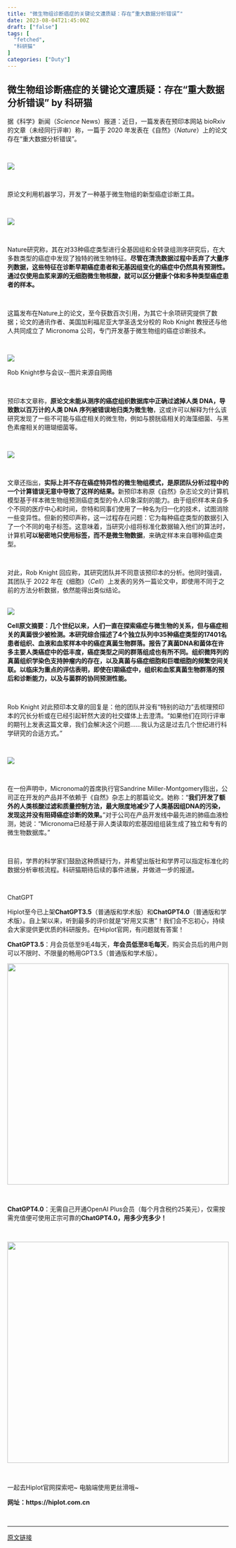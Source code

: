 ```yaml
---
title: "微生物组诊断癌症的关键论文遭质疑：存在“重大数据分析错误”"
date: 2023-08-04T21:45:00Z
draft: ["false"]
tags: [
  "fetched",
  "科研猫"
]
categories: ["Duty"]
---
```

微生物组诊断癌症的关键论文遭质疑：存在“重大数据分析错误” by 科研猫
------
<div><p><span>据《科学》新闻（<em>Science</em> News）报道：<span>近日，一篇发表在预印本网站 bioRxiv 的文章（未经同行评审）称，一篇于 2020 年发表在《自然》（</span><em>Nature</em><span>）上的论文存在“重大数据分析错误”。</span></span></p><p><span><br></span></p><p><span><img data-ratio="0.2962962962962963" data-type="png" data-src="https://mmbiz.qpic.cn/mmbiz_png/PcCia0VFC1aICbeiazbfpnRjaAxtyd4OusldMCd73yPOQFRCcd6hia8c6EYRVQmQXCGPZc8O9IJpnzqmy0BJzprGA/640?wx_fmt=png" data-w="1080" src="https://mmbiz.qpic.cn/mmbiz_png/PcCia0VFC1aICbeiazbfpnRjaAxtyd4OusldMCd73yPOQFRCcd6hia8c6EYRVQmQXCGPZc8O9IJpnzqmy0BJzprGA/640?wx_fmt=png"></span></p><p><span><br></span></p><p><span>原论文利用机器学习，</span><span>开发了一种基于微生物组的新型癌症诊断工具</span><span>。</span></p><p><span><br></span></p><p><span><img data-ratio="0.5638888888888889" data-src="https://mmbiz.qpic.cn/mmbiz_png/PcCia0VFC1aICbeiazbfpnRjaAxtyd4OusFC7UEMT6b2RVHrFEUQB8ibYsl2n4f9YYwjbRS4LNWia3wibKQVRllZfaQ/640?wx_fmt=png" data-type="png" data-w="1080" src="https://mmbiz.qpic.cn/mmbiz_png/PcCia0VFC1aICbeiazbfpnRjaAxtyd4OusFC7UEMT6b2RVHrFEUQB8ibYsl2n4f9YYwjbRS4LNWia3wibKQVRllZfaQ/640?wx_fmt=png"></span></p><p><br></p><p><span>Nature研究称，其在对33种癌症类型进行全基因组和全转录组测序研究后，在大多数类型的癌症中发现了独特的微生物特征。<strong><span>尽管在清洗数据过程中丢弃了大量序列数据，这些特征在诊断早期癌症患者和无基因组变化的癌症中仍然具有预测性。通过仅使用血浆来源的无细胞微生物核酸，就可以区分健康个体和多种类型癌症患者的样本。</span></strong></span></p><p><span><br></span></p><p><span>这篇发布在Nature上的论文，至今获数百次引用，为其它十余项研究提供了数据；论文的通讯作者、美国加利福尼亚大学圣迭戈分校的 Rob Knight 教授还与他人共同成立了 Micronoma 公司，专门开发基于微生物组的癌症诊断技术。</span></p><p><span><br></span></p><p><span><img data-ratio="0.4925925925925926" data-src="https://mmbiz.qpic.cn/mmbiz_png/PcCia0VFC1aICbeiazbfpnRjaAxtyd4OusXS3pJVqsD2eSEjFOSiba7dy5je1AZKjgibwUJCET9tpqmsriaa6BiaTuOw/640?wx_fmt=png" data-type="png" data-w="1080" src="https://mmbiz.qpic.cn/mmbiz_png/PcCia0VFC1aICbeiazbfpnRjaAxtyd4OusXS3pJVqsD2eSEjFOSiba7dy5je1AZKjgibwUJCET9tpqmsriaa6BiaTuOw/640?wx_fmt=png"></span></p><p><span><span>Rob Knight参与会议--图片来源自网络</span></span></p><p><span><span><br></span></span></p><p><span>预印本文章称</span><span>，<span><strong>原论文未能从测序的癌症组织数据库中正确过滤掉人类 DNA，导致数以百万计的人类 DNA 序列被错误地归类为微生物</strong></span></span><span>，这或许可以</span><span>解释为什么该研究发现了一些不可能与癌症相关的微生物，例如与膀胱癌相关的海藻细菌、与黑色素瘤相关的珊瑚细菌等。</span></p><p><span><br></span></p><p><span><img data-ratio="0.4981481481481482" data-src="https://mmbiz.qpic.cn/mmbiz_png/PcCia0VFC1aICbeiazbfpnRjaAxtyd4OusmFAxX7tv6U1jUuUib54z1lXyrbpbElRzNiatjT0uQD186hK7ZUib9pS2g/640?wx_fmt=png" data-type="png" data-w="1080" src="https://mmbiz.qpic.cn/mmbiz_png/PcCia0VFC1aICbeiazbfpnRjaAxtyd4OusmFAxX7tv6U1jUuUib54z1lXyrbpbElRzNiatjT0uQD186hK7ZUib9pS2g/640?wx_fmt=png"></span></p><p><span><br></span></p><p><span>文章还指出，<strong><span>实际上并不存在癌症特异性的微生物组模式，是原团队分析过程中的一个计算错误无意中导致了这样的结果。</span></strong><span>新预印本称原《自然》杂志论文的计算机模型基于样本微生物组预测癌症类型的令人印象深刻的能力。由于组织样本来自多个不同的医疗中心和时间，奈特和同事们使用了一种名为归一化的技术，试图消除一些变异性。但新的预印声称，这一过程存在问题：它为每种癌症类型的数据引入了一个不同的电子标签。这意味着，当研究小组将标准化数据输入他们的算法时，计算机<span><strong>可以秘密地只使用标签，而不是微生物数据</strong></span>，来确定样本来自哪种癌症类型。</span></span></p><p><span><span><br></span></span></p><p><span>对此，Rob Knight 回应称，其研究团队并不同意该预印本的分析。他同时强调，其团队于 2022 年在《细胞》（<em>Cell</em>）上发表的另外一篇论文中，</span><span>即使用不同于之前的方法分析数据，依然能得出类似结论。</span></p><p><span><br><img data-ratio="0.8138888888888889" data-type="png" data-src="https://mmbiz.qpic.cn/mmbiz_png/PcCia0VFC1aICbeiazbfpnRjaAxtyd4OuslgtVh3ApI163oGBsF7v7GVLKibJbCo5pRQ4vrS2XAsicKZueLOswFMiaw/640?wx_fmt=png" data-w="1080" src="https://mmbiz.qpic.cn/mmbiz_png/PcCia0VFC1aICbeiazbfpnRjaAxtyd4OuslgtVh3ApI163oGBsF7v7GVLKibJbCo5pRQ4vrS2XAsicKZueLOswFMiaw/640?wx_fmt=png"></span></p><p><strong><span>Cell原文摘要：几个世纪以来，人们一直在探索癌症与微生物的关系，但与癌症相关的真菌很少被检测。本研究综合描述了4个独立队列中35种癌症类型的17401名患者组织、血液和血浆样本中的癌症真菌生物群落。报告了真菌DNA和菌体在许多主要人类癌症中的低丰度，癌症类型之间的群落组成也有所不同。组织微阵列的真菌组织学染色支持肿瘤内的存在，以及真菌与癌症细胞和巨噬细胞的频繁空间关联。以临床为重点的评估表明，即使在I期癌症中，组织和血浆真菌生物群落的预后和诊断能力，以及与菌群的协同预测性能。</span></strong></p><p><span><br></span></p><p><span>Rob Knight 对此预印本文章的回复是：他的团队并没有“特别的动力”去梳理预印本的冗长分析或在已经引起轩然大波的社交媒体上去澄清。“如果他们在同行评审的期刊上发表这篇文章，我们会解决这个问题……我认为这是过去几个世纪进行科学研究的合适方式。”</span></p><p><br></p><p><span><img data-ratio="0.8601851851851852" data-type="png" data-src="https://mmbiz.qpic.cn/mmbiz_png/PcCia0VFC1aICbeiazbfpnRjaAxtyd4OusYpicy3UxuFddDn1D4HaXHtFBFABSJC3yXUlViaRZxiasDIh1YoXxmrVYQ/640?wx_fmt=png" data-w="1080" src="https://mmbiz.qpic.cn/mmbiz_png/PcCia0VFC1aICbeiazbfpnRjaAxtyd4OusYpicy3UxuFddDn1D4HaXHtFBFABSJC3yXUlViaRZxiasDIh1YoXxmrVYQ/640?wx_fmt=png"></span></p><p><span><br></span></p><p><span>在一份声明中，Micronoma的首席执行官Sandrine Miller-Montgomery指出，公司正在开发的产品并不依赖于《自然》杂志上的那篇论文。她称：“<span><strong>我们开发了额外的人类核酸过滤和质量控制方法，最大限度地减少了人类基因组DNA的污染，发现这并没有阻碍癌症诊断的效果。</strong></span>”对于公司在产品开发线中最先进的肺癌血液检测，她说：“Micronoma已经基于非人类读取的宏基因组组装生成了独立和专有的微生物数据库。”</span></p><p><span><br></span></p><p><span>目前，学界的科学家们鼓励这种质疑行为，并希望出版社和学界可以指定标准化的数据分析审核流程。科研猫期待后续的事件进展，并做进一步的报道。</span></p><p><br></p><section powered-by="xiumi.us"><section><span>ChatGPT</span></section></section><section powered-by="xiumi.us"><section powered-by="xiumi.us"><section><section powered-by="xiumi.us"><section><p><span>Hiplot至今已上架<span><strong>ChatGPT3.5</strong></span>（普通版和学术版）和<strong><span>ChatGPT4.0</span></strong>（普通版和学术版）。自上架以来，听到最多的评价就是“好用又实惠”！我们会不忘初心，持续会大家提供更优质的科研服务。在Hiplot官网，有问题就有答案！</span></p><p><strong><span>ChatGPT3.5</span></strong><span>：月会员低至9毛4每天，</span><span><strong>年会员低至8毛每天</strong><strong></strong><strong></strong></span><span>，购买会员后的用户则可以不限时、不限量的畅用GPT3.5（普通版和学术版）。</span></p><p><a href="http://mp.weixin.qq.com/s?__biz=MzU3MDczNjY5Ng==&amp;mid=2247506815&amp;idx=4&amp;sn=bef8606b01af22dc628a538c3da1a389&amp;chksm=fce87228cb9ffb3e1d94f30616f0ef478f61ff090d20725a05b7412cac801227dbd66625cfe0&amp;scene=21#wechat_redirect" data-linktype="1"><span><img data-ratio="0.4255555555555556" data-type="png" data-w="900" data-src="https://mmbiz.qpic.cn/mmbiz_png/PcCia0VFC1aL1l8MdGLRdz38pMoeGVyuI8ib0F4CgfhibBPVPZGgpuWBBia3vuRhEgSicHSBE1Dm48QGDmPG6ETVE6A/640?wx_fmt=png&amp;wx_lazy=1&amp;wx_co=1" width="504px" src="https://mmbiz.qpic.cn/mmbiz_png/PcCia0VFC1aL1l8MdGLRdz38pMoeGVyuI8ib0F4CgfhibBPVPZGgpuWBBia3vuRhEgSicHSBE1Dm48QGDmPG6ETVE6A/640?wx_fmt=png&amp;wx_lazy=1&amp;wx_co=1"></span></a></p><p><span><br></span></p><p><strong><span>ChatGPT4.0</span></strong><span>：无需自己开通OpenAI Plus会员（每个月含税约25美元），仅需按需充值便可使用正宗可靠的</span><strong>ChatGPT4.0，用多少充多少！</strong></p><p><strong><br></strong></p><p><a href="http://mp.weixin.qq.com/s?__biz=MzU3MDczNjY5Ng==&amp;mid=2247507290&amp;idx=3&amp;sn=81025ad607778f7887570fc3904ae52e&amp;chksm=fce8740dcb9ffd1ba7ed9f5a0c84a8a4130c547e41e2ac55f9a5133e7473be6e11b23be1bb5a&amp;scene=21#wechat_redirect" data-linktype="1"><span><img data-ratio="0.4255555555555556" data-type="png" data-w="900" data-src="https://mmbiz.qpic.cn/mmbiz_png/PcCia0VFC1aLSiaXdoeHk4JZ4bnyZlNVma02BFia7XZyKmYW9vvcg4v9qdweswia1xSU6hmrVyNQSftJiaTAzb8gE6Q/640?wx_fmt=png&amp;wx_lazy=1&amp;wx_co=1" width="504px" src="https://mmbiz.qpic.cn/mmbiz_png/PcCia0VFC1aLSiaXdoeHk4JZ4bnyZlNVma02BFia7XZyKmYW9vvcg4v9qdweswia1xSU6hmrVyNQSftJiaTAzb8gE6Q/640?wx_fmt=png&amp;wx_lazy=1&amp;wx_co=1"></span></a></p><p><span><br></span></p><p><span>一起去Hiplot官网探索吧~ 电脑端使用更丝滑哦~</span></p><p><strong><span>网址：https://hiplot.com.cn</span></strong></p></section></section></section></section></section><p><br></p><p><mp-style-type data-value="10000"></mp-style-type></p></div>  
<hr>
<a href="https://mp.weixin.qq.com/s/ETUUZ3ZI4BYRwMqd6qojXQ",target="_blank" rel="noopener noreferrer">原文链接</a>
